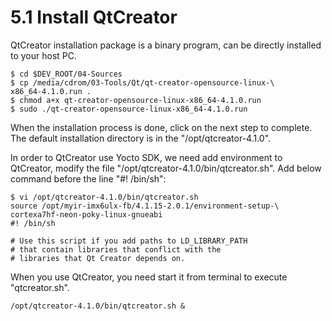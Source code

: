 # 5.1 Install QtCreator

QtCreator installation package is a binary program, can be directly installed to your host PC.

```
$ cd $DEV_ROOT/04-Sources
$ cp /media/cdrom/03-Tools/Qt/qt-creator-opensource-linux-\
x86_64-4.1.0.run .
$ chmod a+x qt-creator-opensource-linux-x86_64-4.1.0.run
$ sudo ./qt-creator-opensource-linux-x86_64-4.1.0.run
```
When the installation process is done, click on the next step to complete. The default installation directory is in the "/opt/qtcreator-4.1.0".

In order to QtCreator use Yocto SDK, we need add environment to QtCreator, modify the file "/opt/qtcreator-4.1.0/bin/qtcreator.sh". Add below command before the line "#! /bin/sh":

```
$ vi /opt/qtcreator-4.1.0/bin/qtcreator.sh
source /opt/myir-imx6ulx-fb/4.1.15-2.0.1/environment-setup-\
cortexa7hf-neon-poky-linux-gnueabi
#! /bin/sh

# Use this script if you add paths to LD_LIBRARY_PATH
# that contain libraries that conflict with the
# libraries that Qt Creator depends on.
```

When you use QtCreator, you need start it from terminal to execute "qtcreator.sh".

```
/opt/qtcreator-4.1.0/bin/qtcreator.sh &
```
